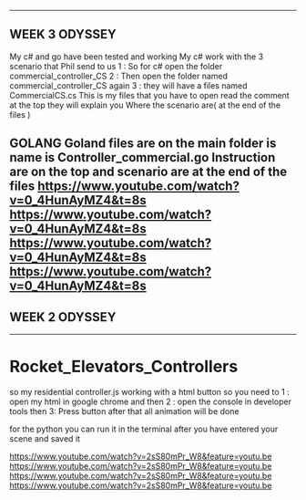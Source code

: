 -----------------------------
WEEK 3 ODYSSEY
-----------------------------
My c# and go have been tested and working
My c# work with the 3 scenario that Phil send to us
1 : So for c# open the folder commercial_controller_CS
2 : Then open the folder named commercial_controller_CS again
3 : they will have a files named CommercialCS.cs
This is my files that you have to open read the comment at the top they will explain you
Where the scenario are( at the end of the files )

GOLANG
Goland files are on the main folder is name is Controller_commercial.go
Instruction are on the top and scenario are at the end of the files
https://www.youtube.com/watch?v=0_4HunAyMZ4&t=8s
https://www.youtube.com/watch?v=0_4HunAyMZ4&t=8s
https://www.youtube.com/watch?v=0_4HunAyMZ4&t=8s
https://www.youtube.com/watch?v=0_4HunAyMZ4&t=8s
-----------------------------
## WEEK 2 ODYSSEY
-----------------------------
# Rocket_Elevators_Controllers

so my residential controller.js working with a html button so you need to
1 : open my html in google chrome and then
2 : open the console in developer tools then
3: Press button
after that all animation will be done

for the python you can run it in the terminal after you have entered your scene and saved it

https://www.youtube.com/watch?v=2sS80mPr_W8&feature=youtu.be
https://www.youtube.com/watch?v=2sS80mPr_W8&feature=youtu.be
https://www.youtube.com/watch?v=2sS80mPr_W8&feature=youtu.be
https://www.youtube.com/watch?v=2sS80mPr_W8&feature=youtu.be
